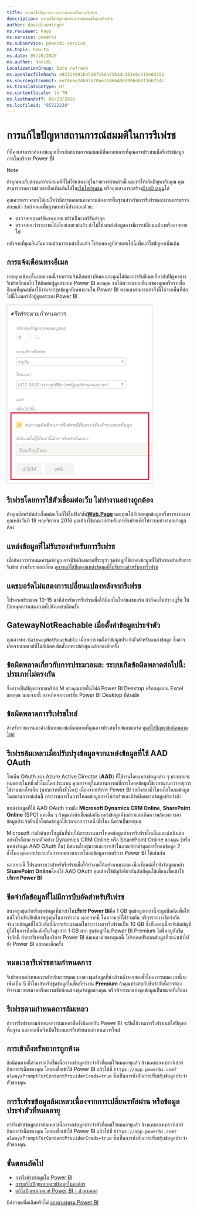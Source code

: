 ```yaml
---
title: การแก้ไขปัญหาสถานการณ์สมมติในการรีเฟรช
description: การแก้ไขปัญหาสถานการณ์สมมติในการรีเฟรช
author: davidiseminger
ms.reviewer: kayu
ms.service: powerbi
ms.subservice: powerbi-service
ms.topic: how-to
ms.date: 05/28/2020
ms.author: davidi
LocalizationGroup: Data refresh
ms.openlocfilehash: a92314891b4738fc5da735adc361e5c215e83351
ms.sourcegitcommit: eef4eee24695570ae3186b4d8d99660df16bf54c
ms.translationtype: HT
ms.contentlocale: th-TH
ms.lasthandoff: 06/23/2020
ms.locfileid: "85222228"
---
```

# <a name="troubleshooting-refresh-scenarios"></a>การแก้ไขปัญหาสถานการณ์สมมติในการรีเฟรช

ที่นี่คุณสามารถค้นหาข้อมูลเกี่ยวกับสถานการณ์สมมติที่หลากหลายที่คุณอาจประสบเมื่อรีเฟรชข้อมูลภายในบริการ Power BI

> [!NOTE]
> ถ้าคุณพบกับสถานการณ์สมมติที่ไม่ได้แสดงอยู่ในรายการด้านล่างนี้ และทำให้เกิดปัญหากับคุณ คุณสามารถขอความช่วยเหลือเพิ่มเติมได้ใน[เว็บไซต์ชุมชน](https://community.powerbi.com/) หรือคุณสามารถสร้าง[ตั๋วสนับสนุน](https://powerbi.microsoft.com/support/)ได้
>

คุณควรตรวจสอบให้แน่ใจว่ามีการตอบสนองความต้องการพื้นฐานสำหรับการรีเฟรชและผ่านการตรวจสอบแล้ว ข้อกำหนดพื้นฐานเหล่านี้ประกอบด้วย:

* ตรวจสอบเวอร์ชันของเกตเวย์ว่าเป็นเวอร์ชันล่าสุด
* ตรวจสอบว่ารายงานได้เลือกเกตเวย์แล้ว ถ้าไม่ใช่ แหล่งข้อมูลอาจมีการเปลี่ยนแปลงหรืออาจหายไป

หลังจากที่คุณยืนยันความต้องการเหล่านั้นแล้ว โปรดลองดูที่ส่วนต่อไปนี้เพื่อแก้ไขปัญหาเพิ่มเติม 


## <a name="email-notifications"></a>การแจ้งเตือนทางอีเมล

หากคุณเข้ามาในบทความนี้จากการแจ้งเตือนทางอีเมล และคุณไม่ต้องการรับอีเมลเกี่ยวกับปัญหาการรีเฟรชอีกต่อไป ให้ติดต่อผู้ดูแลระบบ Power BI ของคุณ ขอให้พวกเขาลบอีเมลของคุณหรือรายชื่ออีเมลที่คุณสมัครใช้งานจากชุดข้อมูลที่เหมาะสมใน Power BI พวกเขาสามารถทำสิ่งนี้ได้จากพื้นที่ต่อไปนี้ในพอร์ทัลผู้ดูแลระบบ Power BI

![อีเมลสำหรับการแจ้งเตือนการรีเฟรช](media/refresh-troubleshooting-refresh-scenarios/refresh-email.png)

## <a name="refresh-using-web-connector-doesnt-work-properly"></a>รีเฟรชโดยการใช้ตัวเชื่อมต่อเว็บ ไม่ทำงานอย่างถูกต้อง

ถ้าคุณมีสคริปต์ตัวเชื่อมต่อเว็บที่ใช้ในฟังก์ชัน[**Web.Page**](/powerquery-m/web-page) และคุณได้อัปเดตชุดข้อมูลหรือรายงานของคุณหลังวันที่ 18 พฤศจิกายน 2016 คุณต้องใช้เกตเวย์สำหรับการรีเฟรชเพื่อให้ระบบทำงานอย่างถูกต้อง

## <a name="unsupported-data-source-for-refresh"></a>แหล่งข้อมูลที่ไม่รับรองสำหรับการรีเฟรช

เมื่อต้องการกำหนดค่าชุดข้อมูล อาจมีข้อผิดพลาดที่ระบุว่า ชุดข้อมูลใช้แหล่งข้อมูลที่ไม่รับรองสำหรับการรีเฟรช สำหรับรายละเอียด ดู[การแก้ไขปัญหาแหล่งข้อมูลที่ไม่รับรองสำหรับการรีเฟรช](service-admin-troubleshoot-unsupported-data-source-for-refresh.md)

## <a name="dashboard-doesnt-reflect-changes-after-refresh"></a>แดชบอร์ดไม่แสดงการเปลี่ยนแปลงหลังจากรีเฟรช

โปรดรอประมาณ 10-15 นาทีสำหรับการรีเฟรชเพื่อให้มีผลในไทล์แดชบอร์ด ถ้ายังคงไม่ปรากฏขึ้น ให้ปักหมุดการแสดงภาพไปยังแดชบอีกครั้ง

## <a name="gatewaynotreachable-when-setting-credentials"></a>GatewayNotReachable เมื่อตั้งค่าข้อมูลประจำตัว

คุณอาจพบ `GatewayNotReachable` เมื่อพยายามตั้งค่าข้อมูลประจำตัวสำหรับแหล่งข้อมูล ซึ่งอาจเกิดจากเกตเวย์ที่ไม่อัปเดต ติดตั้งเกตเวย์ล่าสุด แล้วลองอีกครั้ง

## <a name="processing-error-the-following-system-error-occurred-type-mismatch"></a>ข้อผิดพลาดเกี่ยวกับการประมวลผล: ระบบเกิดข้อผิดพลาดต่อไปนี้: ประเภทไม่ตรงกัน

ซึ่งอาจเป็นปัญหาจากสคริปต์ M ของคุณภายในไฟล์ Power BI Desktop หรือสมุดงาน Excel ของคุณ นอกจากนี้ อาจเกิดจากเวอร์ชัน Power BI Desktop ที่ล้าสมัย

## <a name="tile-refresh-errors"></a>ข้อผิดพลาดการรีเฟรชไทล์

สำหรับรายการและคำอธิบายของข้อผิดพลาดที่คุณอาจประสบไทล์แดชบอร์ด ดู[แก้ไขปัญหาข้อผิดพลาดไทล์](refresh-troubleshooting-tile-errors.md)

## <a name="refresh-fails-when-updating-data-from-sources-that-use-aad-oauth"></a>รีเฟรชล้มเหลวเมื่อปรับปรุงข้อมูลจากแหล่งข้อมูลที่ใช้ AAD OAuth

โทเค็น OAuth ของ Azure Active Director (**AAD**) ที่ใช้งานโดยแหล่งข้อมูลต่าง ๆ มากมายจะหมดอายุในหนึ่งชั่วโมงโดยประมาณ คุณอาจอยู่ในสถานการณ์ที่การโหลดข้อมูลใช้เวลานานกว่าอายุการใช้งานของโทเค็น (มากกว่าหนึ่งชั่วโมง) เนื่องจากบริการ Power BI รอถึงสองชั่วโมงเมื่อโหลดข้อมูล ในสถานการณ์เช่นนี้ กระบวนการในการโหลดข้อมูลอาจไม่สำเร้จและมีข้อผิดพลาดข้อมูลประจำตัว

แหล่งข้อมูลที่ใช้ AAD OAuth รวมถึง **Microsoft Dynamics CRM Online**, **SharePoint Online** (SPO) และอื่น ๆ ถ้าคุณกำลังเชื่อมต่อกับแหล่งข้อมูลดังกล่าวและเกิดความล้มเหลวของข้อมูลประจำตัวเมื่อโหลดข้อมูลใช้เวลามากกว่าหนึ่งชั่วโมง นี่อาจเป็นเหตุผล

Microsoft กำลังค้นหาโซลูชันที่ช่วยให้กระบวนหารโหลดข้อมูลทำการรีเฟรชโทเค็นและดำเนินต่อ อย่างไรก็ตาม หากตัวอย่าง Dynamics CRM Online หรือ SharePoint Online ของคุณ (หรือแหล่งข้อมูล AAD OAuth อื่น) มีขนาดใหญ่มากและอาจเข้าในเกณฑ์ค่าต่ำสุดการโหลดข้อมูล 2 ชั่วโมง คุณอาจประสบกับการหมดเวลาการโหลดข้อมูลจากบริการ Power BI ได้เช่นกัน

นอกจากนี้ โปรดทราบว่าสำหรับรีเฟรชเพื่อให้ทำงานได้อย่างเหมาะสม เมื่อเชื่อมต่อไปยังข้อมูลแหล่ง **SharePoint Online**โดยใช้ AAD OAuth คุณต้องใช้บัญชีเดียวกันกับที่คุณใช้เพื่อลงชื่อเข้าใช้**บริการ Power BI**

## <a name="uncompressed-data-limits-for-refresh"></a>ขีดจำกัดข้อมูลที่ไม่มีการบีบอัดสำหรับรีเฟรช

ขนาดสูงสุดสำหรับชุดข้อมูลที่นำเข้าใน**บริการ Power BI**คือ 1 GB ชุดข้อมูลเหล่านี้จะถูกบีบอัดเพื่อให้แน่ใจถึงประสิทธิภาพสูงสุดในการทำงาน นอกจากนี้ ในความจุที่ใช้ร่วมกัน บริการจะวางขีดจำกัดจำนวนข้อมูลที่ไม่บีบอัดที่มีการประมวลผลในระหว่างการรีเฟรชเเป็น 10 GB ซึ่งขั้นตอนนี้จะจำกัดบัญชีผู้ใช้ในการบีบอัด ดังนั้นจึงสูงกว่า 1 GB มาก ชุดข้อมูลใน Power BI Premium ไม่ขึ้นอยู่กับขีดจำกัดนี้ ถ้าการรีเฟรชในบริการ Power BI ล้มเหลวด้วยเหตุผลนี้ โปรดลดปริมาณข้อมูลที่จะนำเข้าไปยัง Power BI และลองอีกครั้ง

## <a name="scheduled-refresh-timeout"></a>หมดเวลารีเฟรชตามกำหนดการ

รีเฟรชตามกำหนดการสำหรับการหมดเวลาของชุดข้อมูลที่นำเข้าหลังจากสองชั่วโมง การหมดเวลานี้จะเพิ่มเป็น 5 ชั่วโมงสำหรับชุดข้อมูลในพื้นที่ทำงาน **Premium** ถ้าคุณประสบกับขีดจำกัดนี้อาจต้องพิจารณาลดขนาดหรือความซับซ้อนของชุดข้อมูลของคุณ หรือพิจารณาแบ่งชุดข้อมูลเป็นขนาดที่เล็กลง

## <a name="scheduled-refresh-failures"></a>รีเฟรชตามกำหนดการล้มเหลว

ถ้าการรีเฟรชตามกำหนดการล้มเหลวสี่ครั้งติดต่อกัน Power BI จะปิดใช้งานการรีเฟรช แก้ไขปัญหาพื้นฐาน และจากนั้นจึงเปิดใช้งานการรีเฟรชตามกำหนดการใหม่

## <a name="access-to-the-resource-is-forbidden"></a>การเข้าถึงทรัพยากรถูกห้าม  

ข้อผิดพลาดนี้สามารถเกิดขึ้นเนื่องจากข้อมูลประจำตัวที่แคชไว้หมดอายุแล้ว ล้างแคชของเบราว์เซอร์อินเทอร์เน็ตของคุณ โดยลงชื่อเข้าใช้ Power BI แล้วไปที่ `https://app.powerbi.com?alwaysPromptForContentProviderCreds=true` ซึ่งเป็นการบังคับการปรับปรุงข้อมูลประจำตัวของคุณ

## <a name="data-refresh-failure-because-of-password-change-or-expired-credentials"></a>การรีเฟรชข้อมูลล้มเหลวเนื่องจากการเปลี่ยนรหัสผ่าน หรือข้อมูลประจำตัวที่หมดอายุ

การรีเฟรชข้อมูลอาจล้มเหลวเนื่องจากข้อมูลประจำตัวที่แคชไว้หมดอายุแล้ว ล้างแคชของเบราว์เซอร์อินเทอร์เน็ตของคุณ โดยลงชื่อเข้าใช้ Power BI แล้วไปที่ `https://app.powerbi.com?alwaysPromptForContentProviderCreds=true` ซึ่งเป็นการบังคับการปรับปรุงข้อมูลประจำตัวของคุณ

## <a name="next-steps"></a>ขั้นตอนถัดไป

- [การรีเฟรชข้อมูลใน Power BI](refresh-data.md)  
- [การแก้ไขปัญหาเกตเวย์ข้อมูลในองค์กร](service-gateway-onprem-tshoot.md)  
- [แก้ไขปัญหาเกตเวย์ Power BI - ส่วนบุคคล](service-admin-troubleshooting-power-bi-personal-gateway.md)  

มีคำถามเพิ่มเติมหรือไม่ [ลองถามชุมชน Power BI](https://community.powerbi.com/)
